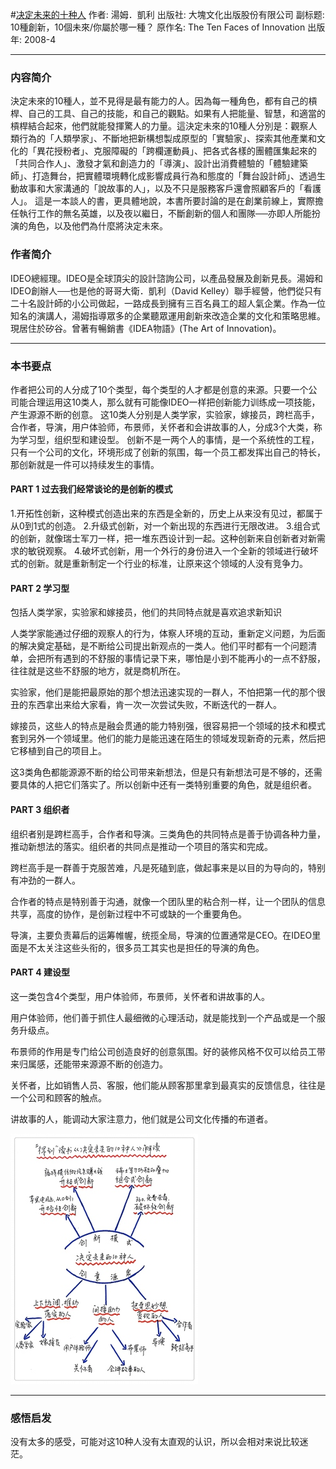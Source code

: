 #[决定未来的十种人](https://book.douban.com/subject/3072401/)
作者: 湯姆．凱利
出版社: 大塊文化出版股份有限公司
副标题: 10種創新，10個未來/你屬於哪一種？
原作名: The Ten Faces of Innovation
出版年: 2008-4
***
### 内容简介 
決定未來的10種人，並不見得是最有能力的人。因為每一種角色，都有自己的槓桿、自己的工具、自己的技能，和自己的觀點。如果有人把能量、智慧，和適當的槓桿結合起來，他們就能發揮驚人的力量。這決定未來的10種人分別是：觀察人類行為的「人類學家」、不斷地把新構想製成原型的「實驗家」、探索其他產業和文化的「異花授粉者」、克服障礙的「跨欄運動員」、把各式各樣的團體匯集起來的「共同合作人」、激發才氣和創造力的「導演」、設計出消費體驗的「體驗建築師」、打造舞台，把實體環境轉化成影響成員行為和態度的「舞台設計師」、透過生動故事和大家溝通的「說故事的人」，以及不只是服務客戶還會照顧客戶的「看護人」。
這是一本談人的書，更具體地說，本書所要討論的是在創業前線上，實際擔任執行工作的無名英雄，以及夜以繼日，不斷創新的個人和團隊──亦即人所能扮演的角色，以及他們為什麼將決定未來。

### 作者简介 
IDEO總經理。IDEO是全球頂尖的設計諮詢公司，以產品發展及創新見長。湯姆和IDEO創辦人──也是他的哥哥大衛．凱利（David Kelley）聯手經營，他們從只有二十名設計師的小公司做起，一路成長到擁有三百名員工的超人氣企業。作為一位知名的演講人，湯姆指導眾多的企業聽眾運用創新來改造企業的文化和策略思維。現居住於矽谷。曾著有暢銷書《IDEA物語》(The Art of Innovation)。

***
### 本书要点
作者把公司的人分成了10个类型，每个类型的人才都是创意的来源。只要一个公司能合理运用这10类人，那么就有可能像IDEO一样把创新能力训练成一项技能，产生源源不断的创意。
这10类人分别是人类学家，实验家，嫁接员，跨栏高手，合作者，导演，用户体验师，布景师，关怀者和会讲故事的人，分成3个大类，称为学习型，组织型和建设型。
创新不是一两个人的事情，是一个系统性的工程，只有一个公司的文化，环境形成了创新的氛围，每一个员工都发挥出自己的特长，那创新就是一件可以持续发生的事情。

#### PART 1 过去我们经常谈论的是创新的模式
1.开拓性创新，这种模式创造出来的东西是全新的，历史上从来没有见过，都属于从0到1式的创造。
2.升级式创新，对一个新出现的东西进行无限改进。
3.组合式的创新，就像瑞士军刀一样，把一堆东西设计到一起。这种创新来自创新者对新需求的敏锐观察。
4.破坏式创新，用一个外行的身份进入一个全新的领域进行破坏式的创新。就是重新制定一个行业的标准，让原来这个领域的人没有竞争力。

#### PART 2 学习型
包括人类学家，实验家和嫁接员，他们的共同特点就是喜欢追求新知识

人类学家能通过仔细的观察人的行为，体察人环境的互动，重新定义问题，为后面的解决奠定基础，是不断给公司提出新观点的一类人。他们平时都有一个问题清单，会把所有遇到的不舒服的事情记录下来，哪怕是小到不能再小的一点不舒服，往往就是这些不舒服的地方，就是商机所在。

实验家，他们是能把最原始的那个想法迅速实现的一群人，不怕把第一代的那个很丑的东西拿出来给大家看，肯一次一次尝试失败，不断迭代的一群人。

嫁接员，这些人的特点是融会贯通的能力特别强，很容易把一个领域的技术和模式套到另外一个领域里。他们的能力是能迅速在陌生的领域发现新奇的元素，然后把它移植到自己的项目上。

这3类角色都能源源不断的给公司带来新想法，但是只有新想法可是不够的，还需要具体的人把它们落实了。所以创新中还有一类特别重要的角色，就是组织者。

#### PART 3 组织者
组织者别是跨栏高手，合作者和导演。三类角色的共同特点是善于协调各种力量，推动新想法的落实。组织者的共同点是推动一个项目的落实和完成。

跨栏高手是一群善于克服苦难，凡是死磕到底，做起事来是以目的为导向的，特别有冲劲的一群人。

合作者的特点是特别善于沟通，就像一个团队里的粘合剂一样，让一个团队的信息共享，高度的协作，是创新过程中不可或缺的一个重要角色。

导演，主要负责幕后的运筹帷幄，统揽全局，导演的位置通常是CEO。在IDEO里面是不太关注这些头衔的，很多员工其实也是担任的导演的角色。

#### PART 4 建设型
这一类包含4个类型，用户体验师，布景师，关怀者和讲故事的人。

用户体验师，他们善于抓住人最细微的心理活动，就是能找到一个产品或是一个服务升级点。

布景师的作用是专门给公司创造良好的创意氛围。好的装修风格不仅可以给员工带来归属感，还能带来源源不断的创造力。

关怀者，比如销售人员、客服，他们能从顾客那里拿到最真实的反馈信息，往往是一个公司和顾客的触点。

讲故事的人，能调动大家注意力，他们就是公司文化传播的布道者。

![](./_image/2017-07-14-06-48-29.jpg)
***
### 感悟启发
没有太多的感受，可能对这10种人没有太直观的认识，所以会相对来说比较迷茫。

